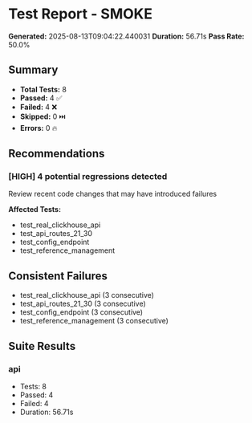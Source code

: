 # Test Report - SMOKE

**Generated:** 2025-08-13T09:04:22.440031
**Duration:** 56.71s
**Pass Rate:** 50.0%

## Summary
- **Total Tests:** 8
- **Passed:** 4 ✅
- **Failed:** 4 ❌
- **Skipped:** 0 ⏭️
- **Errors:** 0 🔥

## Recommendations

### [HIGH] 4 potential regressions detected
Review recent code changes that may have introduced failures

**Affected Tests:**
- test_real_clickhouse_api
- test_api_routes_21_30
- test_config_endpoint
- test_reference_management

## Consistent Failures
- test_real_clickhouse_api (3 consecutive)
- test_api_routes_21_30 (3 consecutive)
- test_config_endpoint (3 consecutive)
- test_reference_management (3 consecutive)

## Suite Results

### api
- Tests: 8
- Passed: 4
- Failed: 4
- Duration: 56.71s